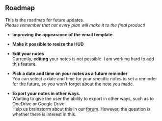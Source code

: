 ## Roadmap

This is the roadmap for future updates.<br>*Please remember that not every plan will make it to the final product!*

- **Improving the appearance of the email template.**
- **Make it possible to resize the HUD**
- **Edit your notes**<br>Currently, **editing** your notes is not possible. I am working hard to add this feature.

- **Pick a date and time on your notes as a future reminder**<br>You can select a date and time for your specific notes to set a reminder for the future, so you won't forget about the note you made.

- **Export your notes in other ways.**<br>Wanting to give the user the ability to export in other ways, such as to OneDrive or Google Drive.<br>Help us brainstorm about this in our [forum](https://www.tapatalk.com/groups/jolt/viewtopic.php?f=2&t=3). However, the question is whether there is interest in this. 
